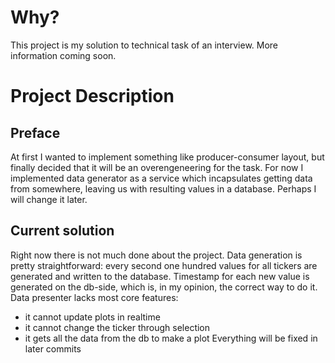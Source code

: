 # Why?
This project is my solution to technical task of an interview. More information coming soon.

# Project Description
## Preface
At first I wanted to implement something like producer-consumer layout, but finally decided that it will be
an overengeneering for the task. For now I implemented data generator as a service which incapsulates getting data from
somewhere, leaving us with resulting values in a database. Perhaps I will change it later.
## Current solution
Right now there is not much done about the project. Data generation is pretty straightforward: every second one hundred
values for all tickers are generated and written to the database. Timestamp for each new value is generated on the
db-side, which is, in my opinion, the correct way to do it. Data presenter lacks most core features:
* it cannot update plots in realtime
* it cannot change the ticker through selection
* it gets all the data from the db to make a plot
Everything will be fixed in later commits 
